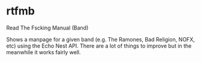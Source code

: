 rtfmb
=====

Read The Fscking Manual (Band)

Shows a manpage for a given band (e.g. The Ramones, Bad Religion, NOFX, etc) using the Echo Nest API.
There are a lot of things to improve but in the meanwhile it works fairly well. 
